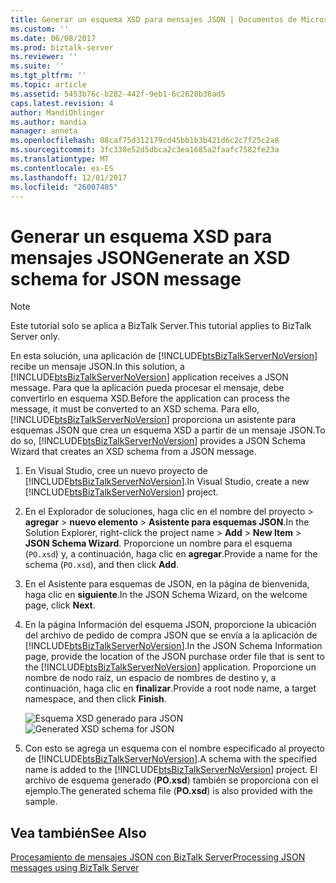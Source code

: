 ```yaml
---
title: Generar un esquema XSD para mensajes JSON | Documentos de Microsoft
ms.custom: ''
ms.date: 06/08/2017
ms.prod: biztalk-server
ms.reviewer: ''
ms.suite: ''
ms.tgt_pltfrm: ''
ms.topic: article
ms.assetid: 5453b76c-b282-442f-9eb1-6c2628b38ad5
caps.latest.revision: 4
author: MandiOhlinger
ms.author: mandia
manager: anneta
ms.openlocfilehash: 88caf75d312179cd45bb1b3b421d6c2c7f25c2a8
ms.sourcegitcommit: 3fc338e52d5dbca2c3ea1685a2faafc7582fe23a
ms.translationtype: MT
ms.contentlocale: es-ES
ms.lasthandoff: 12/01/2017
ms.locfileid: "26007485"
---
```

# <a name="generate-an-xsd-schema-for-json-message"></a><span data-ttu-id="50d78-102">Generar un esquema XSD para mensajes JSON</span><span class="sxs-lookup"><span data-stu-id="50d78-102">Generate an XSD schema for JSON message</span></span>
> [!NOTE]
>  <span data-ttu-id="50d78-103">Este tutorial solo se aplica a BizTalk Server.</span><span class="sxs-lookup"><span data-stu-id="50d78-103">This tutorial applies to BizTalk Server only.</span></span>  
  
 <span data-ttu-id="50d78-104">En esta solución, una aplicación de [!INCLUDE[btsBizTalkServerNoVersion](../includes/btsbiztalkservernoversion-md.md)] recibe un mensaje JSON.</span><span class="sxs-lookup"><span data-stu-id="50d78-104">In this solution, a [!INCLUDE[btsBizTalkServerNoVersion](../includes/btsbiztalkservernoversion-md.md)] application receives a JSON message.</span></span> <span data-ttu-id="50d78-105">Para que la aplicación pueda procesar el mensaje, debe convertirlo en esquema XSD.</span><span class="sxs-lookup"><span data-stu-id="50d78-105">Before the application can process the message, it must be converted to an XSD schema.</span></span> <span data-ttu-id="50d78-106">Para ello, [!INCLUDE[btsBizTalkServerNoVersion](../includes/btsbiztalkservernoversion-md.md)] proporciona un asistente para esquemas JSON que crea un esquema XSD a partir de un mensaje JSON.</span><span class="sxs-lookup"><span data-stu-id="50d78-106">To do so, [!INCLUDE[btsBizTalkServerNoVersion](../includes/btsbiztalkservernoversion-md.md)] provides a JSON Schema Wizard that creates an XSD schema from a JSON message.</span></span>  
  
1.  <span data-ttu-id="50d78-107">En Visual Studio, cree un nuevo proyecto de [!INCLUDE[btsBizTalkServerNoVersion](../includes/btsbiztalkservernoversion-md.md)].</span><span class="sxs-lookup"><span data-stu-id="50d78-107">In Visual Studio, create a new [!INCLUDE[btsBizTalkServerNoVersion](../includes/btsbiztalkservernoversion-md.md)] project.</span></span>  
  
2.  <span data-ttu-id="50d78-108">En el Explorador de soluciones, haga clic en el nombre del proyecto > **agregar** > **nuevo elemento** > **Asistente para esquemas JSON**.</span><span class="sxs-lookup"><span data-stu-id="50d78-108">In the Solution Explorer, right-click the project name > **Add** > **New Item** > **JSON Schema Wizard**.</span></span> <span data-ttu-id="50d78-109">Proporcione un nombre para el esquema (`PO.xsd`) y, a continuación, haga clic en **agregar**.</span><span class="sxs-lookup"><span data-stu-id="50d78-109">Provide a name for the schema (`PO.xsd`), and then click **Add**.</span></span>  
  
3.  <span data-ttu-id="50d78-110">En el Asistente para esquemas de JSON, en la página de bienvenida, haga clic en **siguiente**.</span><span class="sxs-lookup"><span data-stu-id="50d78-110">In the JSON Schema Wizard, on the welcome page, click **Next**.</span></span>  
  
4.  <span data-ttu-id="50d78-111">En la página Información del esquema JSON, proporcione la ubicación del archivo de pedido de compra JSON que se envía a la aplicación de [!INCLUDE[btsBizTalkServerNoVersion](../includes/btsbiztalkservernoversion-md.md)].</span><span class="sxs-lookup"><span data-stu-id="50d78-111">In the JSON Schema Information page, provide the location of the JSON purchase order file that is sent to the [!INCLUDE[btsBizTalkServerNoVersion](../includes/btsbiztalkservernoversion-md.md)] application.</span></span> <span data-ttu-id="50d78-112">Proporcione un nombre de nodo raíz, un espacio de nombres de destino y, a continuación, haga clic en **finalizar**.</span><span class="sxs-lookup"><span data-stu-id="50d78-112">Provide a root node name, a target namespace, and then click **Finish**.</span></span>  
  
     <span data-ttu-id="50d78-113">![Esquema XSD generado para JSON](../core/media/btsjson-wizard.png "BTSJSON_Wizard")</span><span class="sxs-lookup"><span data-stu-id="50d78-113">![Generated XSD schema for JSON](../core/media/btsjson-wizard.png "BTSJSON_Wizard")</span></span>  
  
5.  <span data-ttu-id="50d78-114">Con esto se agrega un esquema con el nombre especificado al proyecto de [!INCLUDE[btsBizTalkServerNoVersion](../includes/btsbiztalkservernoversion-md.md)].</span><span class="sxs-lookup"><span data-stu-id="50d78-114">A schema with the specified name is added to the [!INCLUDE[btsBizTalkServerNoVersion](../includes/btsbiztalkservernoversion-md.md)] project.</span></span> <span data-ttu-id="50d78-115">El archivo de esquema generado (**PO.xsd**) también se proporciona con el ejemplo.</span><span class="sxs-lookup"><span data-stu-id="50d78-115">The generated schema file (**PO.xsd**) is also provided with the sample.</span></span>  
  
## <a name="see-also"></a><span data-ttu-id="50d78-116">Vea también</span><span class="sxs-lookup"><span data-stu-id="50d78-116">See Also</span></span>  
 [<span data-ttu-id="50d78-117">Procesamiento de mensajes JSON con BizTalk Server</span><span class="sxs-lookup"><span data-stu-id="50d78-117">Processing JSON messages using BizTalk Server</span></span>](../core/processing-json-messages-using-biztalk-server.md)